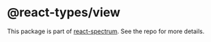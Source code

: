 # @react-types/view

This package is part of [react-spectrum](https://gitlab.com/watheia/spectrum). See the repo for more details.
